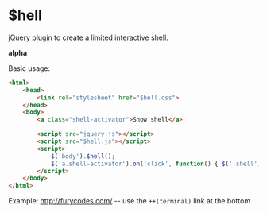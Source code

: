 # $hell
jQuery plugin to create a limited interactive shell.

**alpha**

Basic usage:

```html
<html>
    <head>
        <link rel="stylesheet" href="$hell.css">
    </head>
    <body>
        <a class="shell-activator">Show shell</a>

        <script src="jquery.js"></script>
        <script src="$hell.js"></script>
        <script>
            $('body').$hell();
            $('a.shell-activator').on('click', function() { $('.shell').addClass('show').trigger('click'); });
        </script>
    </body>
</html>
```

Example: http://furycodes.com/ -- use the `++(terminal)` link at the bottom
